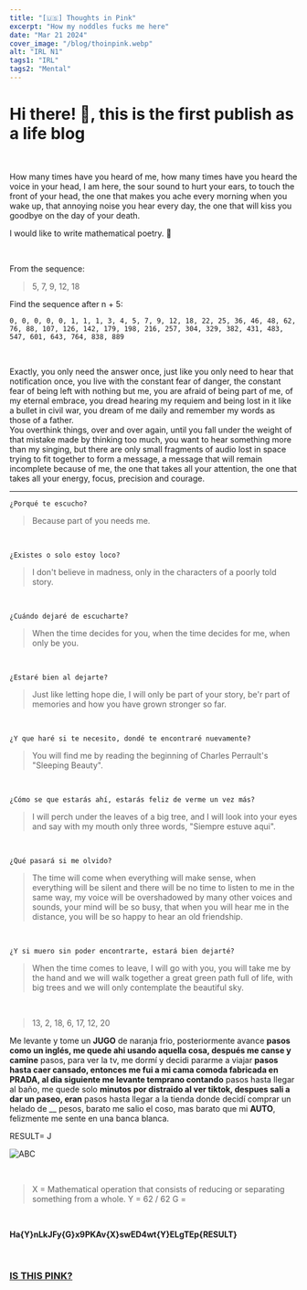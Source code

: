 ```yaml
---
title: "[🇺🇸] Thoughts in Pink"
excerpt: "How my noddles fucks me here"
date: "Mar 21 2024"
cover_image: "/blog/thoinpink.webp"
alt: "IRL N1"
tags1: "IRL"
tags2: "Mental"
---
```


# Hi there! 👋, this is the first publish as a life blog

&nbsp;

How many times have you heard of me, how many times have you heard the voice in your head, I am here, the sour sound to hurt your ears, to touch the front of your head, the one that makes you ache every morning when you wake up, that annoying noise you hear every day, the one that will kiss you goodbye on the day of your death.

I would like to write mathematical poetry. 💁

&nbsp;

From the sequence:

> 5, 7, 9, 12, 18

Find the sequence after n + 5:

```nx
0, 0, 0, 0, 0, 1, 1, 1, 3, 4, 5, 7, 9, 12, 18, 22, 25, 36, 46, 48, 62, 76, 88, 107, 126, 142, 179, 198, 216, 257, 304, 329, 382, 431, 483, 547, 601, 643, 764, 838, 889

```

&nbsp;

Exactly, you only need the answer once, just like you only need to hear that notification once, you live with the constant fear of danger, the constant fear of being left with nothing but me, you are afraid of being part of me, of my eternal embrace, you dread hearing my requiem and being lost in it like a bullet in civil war, you dream of me daily and remember my words as those of a father.
\
You overthink things, over and over again, until you fall under the weight of that mistake made by thinking too much, you want to hear something more than my singing, but there are only small fragments of audio lost in space trying to fit together to form a message, a message that will remain incomplete because of me, the one that takes all your attention, the one that takes all your energy, focus, precision and courage.

---

```nx
¿Porqué te escucho?

```

> Because part of you needs me.

&nbsp;

```nx
¿Existes o solo estoy loco?

```

> I don't believe in madness, only in the characters of a poorly told story.

&nbsp;

```nx
¿Cuándo dejaré de escucharte?

```

> When the time decides for you, when the time decides for me, when only be you.

&nbsp;

```nx
¿Estaré bien al dejarte?

```

> Just like letting hope die, I will only be part of your story, be'r part of memories and how you have grown stronger so far.

&nbsp;

```nx
¿Y que haré si te necesito, dondé te encontraré nuevamente?

```

> You will find me by reading the beginning of Charles Perrault's "Sleeping Beauty".

&nbsp;

```nx
¿Cómo se que estarás ahí, estarás feliz de verme un vez más?

```

> I will perch under the leaves of a big tree, and I will look into your eyes and say with my mouth only three words, "Siempre estuve aqui".

&nbsp;

```nx
¿Qué pasará si me olvido?

```

> The time will come when everything will make sense, when everything will be silent and there will be no time to listen to me in the same way, my voice will be overshadowed by many other voices and sounds, your mind will be so busy, that when you will hear me in the distance, you will be so happy to hear an old friendship.

&nbsp;

```nx
¿Y si muero sin poder encontrarte, estará bien dejarté?

```

> When the time comes to leave, I will go with you, you will take me by the hand and we will walk together a great green path full of life, with big trees and we will only contemplate the beautiful sky.

&nbsp;

> 13, 2, 18, 6, 17, 12, 20

Me levante y tome un **JUGO** de naranja frio, posteriormente avance **pasos como un inglés, me quede ahi usando aquella cosa, después me canse y camine** pasos, para ver la tv, me dormí y decidi pararme a viajar **pasos hasta caer cansado, entonces me fui a mi cama comoda fabricada en **PRADA**, al dia siguiente me levante temprano contando** pasos hasta llegar al baño, me quede solo **minutos por distraido al ver tiktok, despues sali a dar un paseo, eran** pasos hasta llegar a la tienda donde decidí comprar un helado de __ pesos, barato me salio el coso, mas barato que mi **AUTO**, felizmente me sente en una banca blanca.

RESULT= J

![ABC](https://i.ytimg.com/vi/kqivBi96npQ/maxresdefault.jpg)

&nbsp;

> X = Mathematical operation that consists of reducing or separating something from a whole.
> Y = 62 / 62
> G =

&nbsp;

**Ha{Y}nLkJFy{G}x9PKAv{X}swED4wt{Y}ELgTEp{RESULT}**

&nbsp;

### [IS THIS PINK?](https://mega.nz/file/JjFASRTB)
